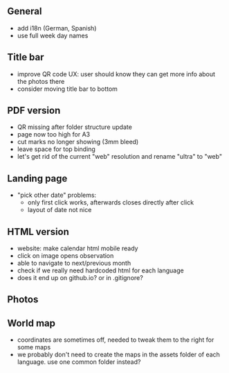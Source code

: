 ## General
+ add i18n (German, Spanish)
+ use full week day names

## Title bar
+ improve QR code UX: user should know they can get more info about the photos there
+ consider moving title bar to bottom

## PDF version
+ QR missing after folder structure update
+ page now too high for A3
+ cut marks no longer showing (3mm bleed)
+ leave space for top binding
+ let's get rid of the current "web" resolution and rename "ultra" to "web"

## Landing page
+ "pick other date" problems:
  + only first click works, afterwards closes directly after click
  + layout of date not nice

## HTML version
+ website: make calendar html mobile ready
+ click on image opens observation
+ able to navigate to next/previous month
+ check if we really need hardcoded html for each language
+ does it end up on github.io? or in .gitignore?

## Photos

## World map
+ coordinates are sometimes off, needed to tweak them to the right for some maps
+ we probably don't need to create the maps in the assets folder of each language. use one common folder instead?
